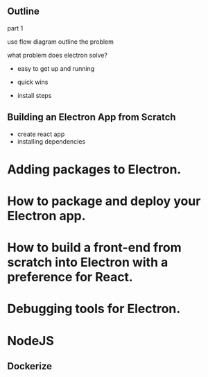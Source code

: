 ## Outline

part 1

use flow diagram
outline the problem

what problem does electron solve?
- easy to get up and running

- quick wins

- install steps

## Building an Electron App from Scratch
- create react app
- installing dependencies



# Adding packages to Electron.

# How to package and deploy your Electron app.



# How to build a front-end from scratch into Electron with a preference for React.

# Debugging tools for Electron.

# NodeJS

## Dockerize



